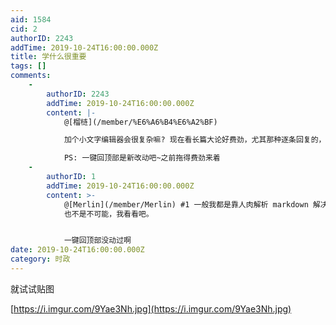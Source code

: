 ```yaml
---
aid: 1584
cid: 2
authorID: 2243
addTime: 2019-10-24T16:00:00.000Z
title: 学什么很重要
tags: []
comments:
    -
        authorID: 2243
        addTime: 2019-10-24T16:00:00.000Z
        content: |-
            @[榴梿](/member/%E6%A6%B4%E6%A2%BF)

            加个小文字编辑器会很复杂嘛? 现在看长篇大论好费劲，尤其那种逐条回复的，如果能有加粗/斜杠等，也方便发补贴 highlight。

            PS: 一键回顶部是新改动吧~之前拖得费劲来着
    -
        authorID: 1
        addTime: 2019-10-24T16:00:00.000Z
        content: >-
            @[Merlin](/member/Merlin) #1 一般我都是靠人肉解析 markdown 解决……搞个 markdown
            也不是不可能，我看看吧。


            一键回顶部没动过啊
date: 2019-10-24T16:00:00.000Z
category: 时政
---
```


就试试贴图

[https://i.imgur.com/9Yae3Nh.jpg](https://i.imgur.com/9Yae3Nh.jpg)
